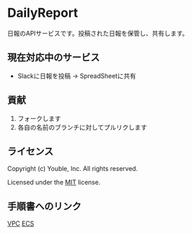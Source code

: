 # DailyReport

日報のAPIサービスです。投稿された日報を保管し、共有します。

## 現在対応中のサービス

* Slackに日報を投稿 → SpreadSheetに共有

## 貢献

1. フォークします
2. 各自の名前のブランチに対してプルリクします

## ライセンス

Copyright (c) Youble, Inc. All rights reserved.

Licensed under the [MIT](LICENSE.txt) license.

## 手順書へのリンク

[VPC](/doc/vpc)
[ECS](/doc/ecs)

